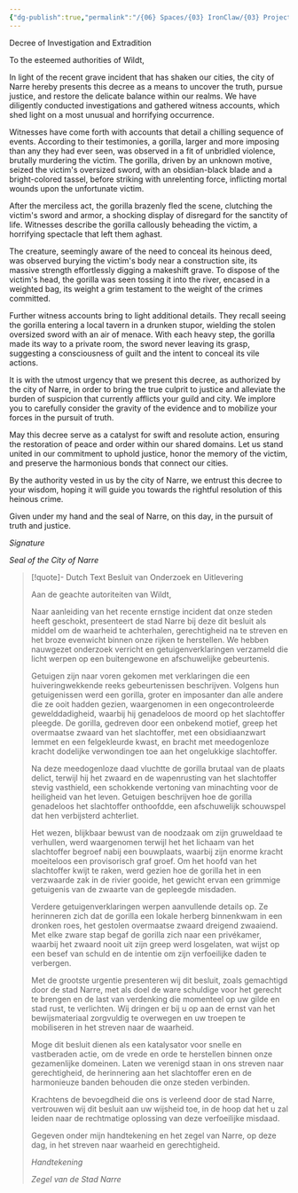```yaml
---
{"dg-publish":true,"permalink":"/{06} Spaces/{03} IronClaw/{03} Projects/{04} Writing/{09} Writings/Forged Decree of Investigation and Extradition/","title":"Forged Decree of Investigation and Extradition"}
---
```



Decree of Investigation and Extradition

To the esteemed authorities of Wildt,

In light of the recent grave incident that has shaken our cities, the city of Narre hereby presents this decree as a means to uncover the truth, pursue justice, and restore the delicate balance within our realms. We have diligently conducted investigations and gathered witness accounts, which shed light on a most unusual and horrifying occurrence.

Witnesses have come forth with accounts that detail a chilling sequence of events. According to their testimonies, a gorilla, larger and more imposing than any they had ever seen, was observed in a fit of unbridled violence, brutally murdering the victim. The gorilla, driven by an unknown motive, seized the victim's oversized sword, with an obsidian-black blade and a bright-colored tassel, before striking with unrelenting force, inflicting mortal wounds upon the unfortunate victim.

After the merciless act, the gorilla brazenly fled the scene, clutching the victim's sword and armor, a shocking display of disregard for the sanctity of life. Witnesses describe the gorilla callously beheading the victim, a horrifying spectacle that left them aghast.

The creature, seemingly aware of the need to conceal its heinous deed, was observed burying the victim's body near a construction site, its massive strength effortlessly digging a makeshift grave. To dispose of the victim's head, the gorilla was seen tossing it into the river, encased in a weighted bag, its weight a grim testament to the weight of the crimes committed.

Further witness accounts bring to light additional details. They recall seeing the gorilla entering a local tavern in a drunken stupor, wielding the stolen oversized sword with an air of menace. With each heavy step, the gorilla made its way to a private room, the sword never leaving its grasp, suggesting a consciousness of guilt and the intent to conceal its vile actions.

It is with the utmost urgency that we present this decree, as authorized by the city of Narre, in order to bring the true culprit to justice and alleviate the burden of suspicion that currently afflicts your guild and city. We implore you to carefully consider the gravity of the evidence and to mobilize your forces in the pursuit of truth.

May this decree serve as a catalyst for swift and resolute action, ensuring the restoration of peace and order within our shared domains. Let us stand united in our commitment to uphold justice, honor the memory of the victim, and preserve the harmonious bonds that connect our cities.

By the authority vested in us by the city of Narre, we entrust this decree to your wisdom, hoping it will guide you towards the rightful resolution of this heinous crime.

Given under my hand and the seal of Narre, on this day, in the pursuit of truth and justice.

*Signature*

*Seal of the City of Narre*

> [!quote]- Dutch Text
> Besluit van Onderzoek en Uitlevering
> 
> Aan de geachte autoriteiten van Wildt,
> 
> Naar aanleiding van het recente ernstige incident dat onze steden heeft geschokt, presenteert de stad Narre bij deze dit besluit als middel om de waarheid te achterhalen, gerechtigheid na te streven en het broze evenwicht binnen onze rijken te herstellen. We hebben nauwgezet onderzoek verricht en getuigenverklaringen verzameld die licht werpen op een buitengewone en afschuwelijke gebeurtenis.
> 
> Getuigen zijn naar voren gekomen met verklaringen die een huiveringwekkende reeks gebeurtenissen beschrijven. Volgens hun getuigenissen werd een gorilla, groter en imposanter dan alle andere die ze ooit hadden gezien, waargenomen in een ongecontroleerde gewelddadigheid, waarbij hij genadeloos de moord op het slachtoffer pleegde. De gorilla, gedreven door een onbekend motief, greep het overmaatse zwaard van het slachtoffer, met een obsidiaanzwart lemmet en een felgekleurde kwast, en bracht met meedogenloze kracht dodelijke verwondingen toe aan het ongelukkige slachtoffer.
> 
> Na deze meedogenloze daad vluchtte de gorilla brutaal van de plaats delict, terwijl hij het zwaard en de wapenrusting van het slachtoffer stevig vasthield, een schokkende vertoning van minachting voor de heiligheid van het leven. Getuigen beschrijven hoe de gorilla genadeloos het slachtoffer onthoofdde, een afschuwelijk schouwspel dat hen verbijsterd achterliet.
> 
> Het wezen, blijkbaar bewust van de noodzaak om zijn gruweldaad te verhullen, werd waargenomen terwijl het het lichaam van het slachtoffer begroef nabij een bouwplaats, waarbij zijn enorme kracht moeiteloos een provisorisch graf groef. Om het hoofd van het slachtoffer kwijt te raken, werd gezien hoe de gorilla het in een verzwaarde zak in de rivier gooide, het gewicht ervan een grimmige getuigenis van de zwaarte van de gepleegde misdaden.
> 
> Verdere getuigenverklaringen werpen aanvullende details op. Ze herinneren zich dat de gorilla een lokale herberg binnenkwam in een dronken roes, het gestolen overmaatse zwaard dreigend zwaaiend. Met elke zware stap begaf de gorilla zich naar een privékamer, waarbij het zwaard nooit uit zijn greep werd losgelaten, wat wijst op een besef van schuld en de intentie om zijn verfoeilijke daden te verbergen.
> 
> Met de grootste urgentie presenteren wij dit besluit, zoals gemachtigd door de stad Narre, met als doel de ware schuldige voor het gerecht te brengen en de last van verdenking die momenteel op uw gilde en stad rust, te verlichten. Wij dringen er bij u op aan de ernst van het bewijsmateriaal zorgvuldig te overwegen en uw troepen te mobiliseren in het streven naar de waarheid.
> 
> Moge dit besluit dienen als een katalysator voor snelle en vastberaden actie, om de vrede en orde te herstellen binnen onze gezamenlijke domeinen. Laten we verenigd staan in ons streven naar gerechtigheid, de herinnering aan het slachtoffer eren en de harmonieuze banden behouden die onze steden verbinden.
> 
> Krachtens de bevoegdheid die ons is verleend door de stad Narre, vertrouwen wij dit besluit aan uw wijsheid toe, in de hoop dat het u zal leiden naar de rechtmatige oplossing van deze verfoeilijke misdaad.
> 
> Gegeven onder mijn handtekening en het zegel van Narre, op deze dag, in het streven naar waarheid en gerechtigheid.
> 
> *Handtekening*
> 
> *Zegel van de Stad Narre*
